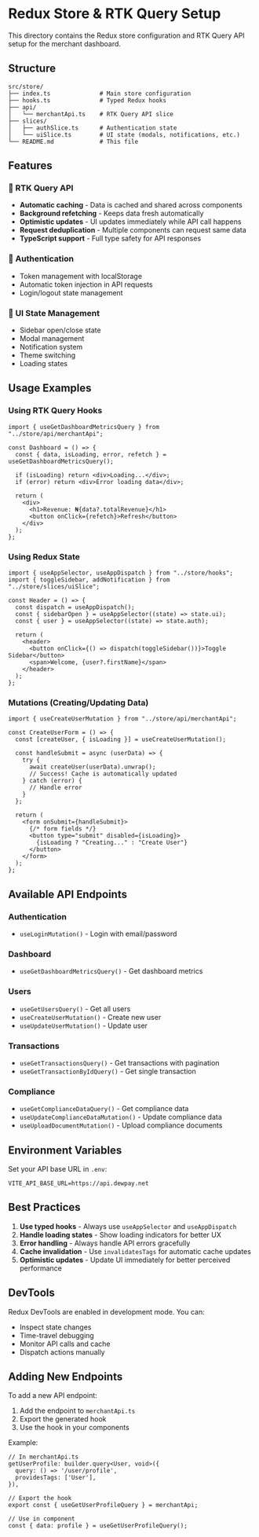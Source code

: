 # Redux Store & RTK Query Setup

This directory contains the Redux store configuration and RTK Query API setup for the merchant dashboard.

## Structure

```
src/store/
├── index.ts              # Main store configuration
├── hooks.ts              # Typed Redux hooks
├── api/
│   └── merchantApi.ts    # RTK Query API slice
├── slices/
│   ├── authSlice.ts      # Authentication state
│   └── uiSlice.ts        # UI state (modals, notifications, etc.)
└── README.md             # This file
```

## Features

### 🚀 RTK Query API

- **Automatic caching** - Data is cached and shared across components
- **Background refetching** - Keeps data fresh automatically
- **Optimistic updates** - UI updates immediately while API call happens
- **Request deduplication** - Multiple components can request same data
- **TypeScript support** - Full type safety for API responses

### 🔐 Authentication

- Token management with localStorage
- Automatic token injection in API requests
- Login/logout state management

### 🎨 UI State Management

- Sidebar open/close state
- Modal management
- Notification system
- Theme switching
- Loading states

## Usage Examples

### Using RTK Query Hooks

```tsx
import { useGetDashboardMetricsQuery } from "../store/api/merchantApi";

const Dashboard = () => {
  const { data, isLoading, error, refetch } = useGetDashboardMetricsQuery();

  if (isLoading) return <div>Loading...</div>;
  if (error) return <div>Error loading data</div>;

  return (
    <div>
      <h1>Revenue: ₦{data?.totalRevenue}</h1>
      <button onClick={refetch}>Refresh</button>
    </div>
  );
};
```

### Using Redux State

```tsx
import { useAppSelector, useAppDispatch } from "../store/hooks";
import { toggleSidebar, addNotification } from "../store/slices/uiSlice";

const Header = () => {
  const dispatch = useAppDispatch();
  const { sidebarOpen } = useAppSelector((state) => state.ui);
  const { user } = useAppSelector((state) => state.auth);

  return (
    <header>
      <button onClick={() => dispatch(toggleSidebar())}>Toggle Sidebar</button>
      <span>Welcome, {user?.firstName}</span>
    </header>
  );
};
```

### Mutations (Creating/Updating Data)

```tsx
import { useCreateUserMutation } from "../store/api/merchantApi";

const CreateUserForm = () => {
  const [createUser, { isLoading }] = useCreateUserMutation();

  const handleSubmit = async (userData) => {
    try {
      await createUser(userData).unwrap();
      // Success! Cache is automatically updated
    } catch (error) {
      // Handle error
    }
  };

  return (
    <form onSubmit={handleSubmit}>
      {/* form fields */}
      <button type="submit" disabled={isLoading}>
        {isLoading ? "Creating..." : "Create User"}
      </button>
    </form>
  );
};
```

## Available API Endpoints

### Authentication

- `useLoginMutation()` - Login with email/password

### Dashboard

- `useGetDashboardMetricsQuery()` - Get dashboard metrics

### Users

- `useGetUsersQuery()` - Get all users
- `useCreateUserMutation()` - Create new user
- `useUpdateUserMutation()` - Update user

### Transactions

- `useGetTransactionsQuery()` - Get transactions with pagination
- `useGetTransactionByIdQuery()` - Get single transaction

### Compliance

- `useGetComplianceDataQuery()` - Get compliance data
- `useUpdateComplianceDataMutation()` - Update compliance data
- `useUploadDocumentMutation()` - Upload compliance documents

## Environment Variables

Set your API base URL in `.env`:

```env
VITE_API_BASE_URL=https://api.dewpay.net
```

## Best Practices

1. **Use typed hooks** - Always use `useAppSelector` and `useAppDispatch`
2. **Handle loading states** - Show loading indicators for better UX
3. **Error handling** - Always handle API errors gracefully
4. **Cache invalidation** - Use `invalidatesTags` for automatic cache updates
5. **Optimistic updates** - Update UI immediately for better perceived performance

## DevTools

Redux DevTools are enabled in development mode. You can:

- Inspect state changes
- Time-travel debugging
- Monitor API calls and cache
- Dispatch actions manually

## Adding New Endpoints

To add a new API endpoint:

1. Add the endpoint to `merchantApi.ts`
2. Export the generated hook
3. Use the hook in your components

Example:

```tsx
// In merchantApi.ts
getUserProfile: builder.query<User, void>({
  query: () => '/user/profile',
  providesTags: ['User'],
}),

// Export the hook
export const { useGetUserProfileQuery } = merchantApi;

// Use in component
const { data: profile } = useGetUserProfileQuery();
```
